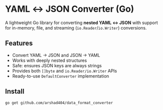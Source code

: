 # YAML ↔ JSON Converter (Go)

A lightweight Go library for converting **nested YAML ↔ JSON** with support for
in-memory, file, and streaming (`io.Reader`/`io.Writer`) conversions.

## Features
- Convert YAML → JSON and JSON → YAML
- Works with deeply nested structures
- Safe: ensures JSON keys are always strings
- Provides both `[]byte` and `io.Reader/io.Writer` APIs
- Ready-to-use `DefaultConverter` implementation

## Install
```bash
go get github.com/arshad404/data_format_converter
